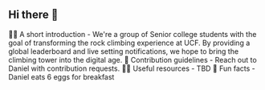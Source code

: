 ## Hi there 👋

🙋‍♀️ A short introduction - We're a group of Senior college students with the goal of transforming the rock climbing experience at UCF. By providing a global leaderboard and live setting notifications, we hope to bring the climbing tower into the digital age.
🌈 Contribution guidelines - Reach out to Daniel with contribution requests.
👩‍💻 Useful resources - TBD
🍿 Fun facts - Daniel eats 6 eggs for breakfast
